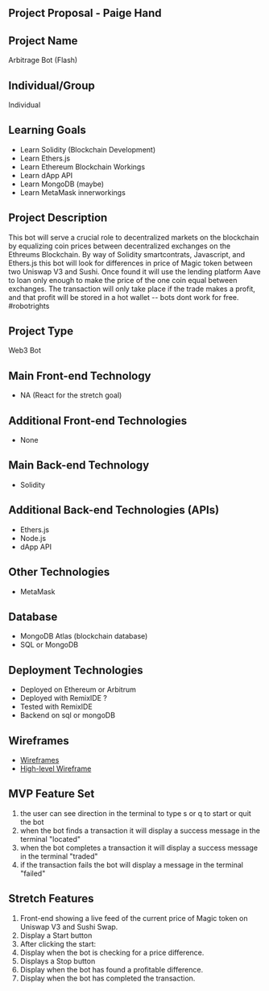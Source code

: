 
## Project Proposal - Paige Hand

## Project Name

Arbitrage Bot (Flash)

## Individual/Group

Individual

## Learning Goals

- Learn Solidity (Blockchain Development)
- Learn Ethers.js 
- Learn Ethereum Blockchain Workings
- Learn dApp API 
- Learn MongoDB (maybe)
- Learn MetaMask innerworkings 

## Project Description

This bot will serve a crucial role to decentralized markets on the blockchain by equalizing coin prices between decentralized exchanges on the Ethreums Blockchain. By way of Solidity smartcontrats, Javascript, and Ethers.js this bot will look for differences in price of Magic token between two Uniswap V3 and Sushi. Once found it will use the lending platform Aave to loan only enough to make the price of the one coin equal between exchanges. The transaction will only take place if the trade makes a profit, and that profit will be stored in a hot wallet -- bots dont work for free. #robotrights

## Project Type

Web3 Bot

## Main Front-end Technology

- NA (React for the stretch goal)

## Additional Front-end Technologies

- None

## Main Back-end Technology

- Solidity

## Additional Back-end Technologies (APIs)

- Ethers.js
- Node.js
- dApp API

## Other Technologies

- MetaMask

## Database 

- MongoDB Atlas (blockchain database)
- SQL or MongoDB

## Deployment Technologies

- Deployed on Ethereum or Arbitrum
- Deployed with RemixIDE ?
- Tested with RemixIDE
- Backend on sql or mongoDB

## Wireframes

- [Wireframes](https://drive.google.com/drive/folders/1esk8qN2Lwl4Vn7ecCTkKdhQVsIzwtTZS)
- [High-level Wireframe](https://imgur.com/YUvCxY4)

## MVP Feature Set

1. the user can see direction in the terminal to type s or q to start or quit the bot   
2. when the bot finds a transaction it will display a success message in the terminal "located"
3. when the bot completes a transaction it will display a success message in the terminal "traded"
4. if the transaction fails the bot will display a message in the terminal "failed"

## Stretch Features

1. Front-end showing a live feed of the current price of Magic token on Uniswap V3 and Sushi Swap.
2. Display a Start button
3. After clicking the start:
4. Display when the bot is checking for a price difference.
5. Displays a Stop button
6. Display when the bot has found a profitable difference.
7. Display when the bot has completed the transaction.
 
